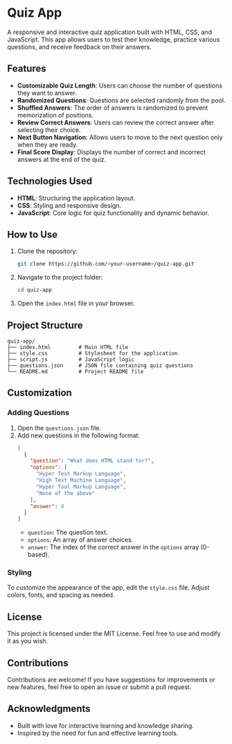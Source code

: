 # Quiz App

A responsive and interactive quiz application built with HTML, CSS, and JavaScript. This app allows users to test their knowledge, practice various questions, and receive feedback on their answers.

## Features

- **Customizable Quiz Length**: Users can choose the number of questions they want to answer.
- **Randomized Questions**: Questions are selected randomly from the pool.
- **Shuffled Answers**: The order of answers is randomized to prevent memorization of positions.
- **Review Correct Answers**: Users can review the correct answer after selecting their choice.
- **Next Button Navigation**: Allows users to move to the next question only when they are ready.
- **Final Score Display**: Displays the number of correct and incorrect answers at the end of the quiz.

## Technologies Used

- **HTML**: Structuring the application layout.
- **CSS**: Styling and responsive design.
- **JavaScript**: Core logic for quiz functionality and dynamic behavior.

## How to Use

1. Clone the repository:
   ```bash
   git clone https://github.com/<your-username>/quiz-app.git
   ```

2. Navigate to the project folder:
   ```bash
   cd quiz-app
   ```

3. Open the `index.html` file in your browser.

## Project Structure

```
quiz-app/
├── index.html         # Main HTML file
├── style.css          # Stylesheet for the application
├── script.js          # JavaScript logic
├── questions.json     # JSON file containing quiz questions
└── README.md          # Project README file
```

## Customization

### Adding Questions

1. Open the `questions.json` file.
2. Add new questions in the following format:
   ```json
   [
     {
       "question": "What does HTML stand for?",
       "options": [
         "Hyper Text Markup Language",
         "High Text Machine Language",
         "Hyper Tool Markup Language",
         "None of the above"
       ],
       "answer": 0
     }
   ]
   ```
   - `question`: The question text.
   - `options`: An array of answer choices.
   - `answer`: The index of the correct answer in the `options` array (0-based).

### Styling

To customize the appearance of the app, edit the `style.css` file. Adjust colors, fonts, and spacing as needed.

## License

This project is licensed under the MIT License. Feel free to use and modify it as you wish.

## Contributions

Contributions are welcome! If you have suggestions for improvements or new features, feel free to open an issue or submit a pull request.

## Acknowledgments

- Built with love for interactive learning and knowledge sharing.
- Inspired by the need for fun and effective learning tools.

